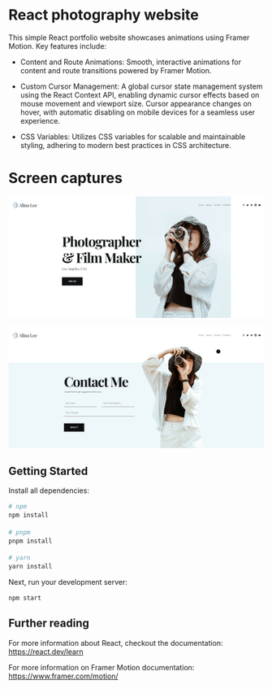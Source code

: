 # React photography website

This simple React portfolio website showcases animations using Framer Motion. Key features include:

* Content and Route Animations: Smooth, interactive animations for content and route transitions powered by Framer Motion.

* Custom Cursor Management: A global cursor state management system using the React Context API, enabling dynamic cursor effects based on mouse movement and viewport size. Cursor appearance changes on hover, with automatic disabling on mobile devices for a seamless user experience.

* CSS Variables: Utilizes CSS variables for scalable and maintainable styling, adhering to modern best practices in CSS architecture.


# Screen captures

![Homepage screen capture](home.png?raw=true "Homepage screen capture")

![Homepage screen capture](contact.png?raw=true "Homepage screen capture")

## Getting Started

Install all dependencies:

```bash
# npm
npm install

# pnpm
pnpm install

# yarn
yarn install
```

Next, run your development server:

```bash
npm start
```

## Further reading

For more information about React, checkout the documentation: https://react.dev/learn

For more information on Framer Motion documentation: https://www.framer.com/motion/
